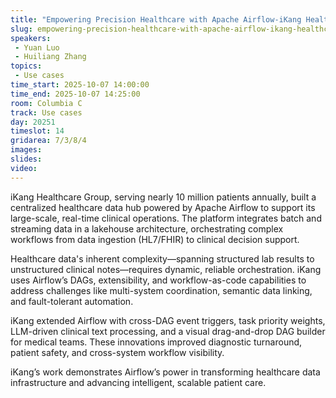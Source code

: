 ```yaml
---
title: "Empowering Precision Healthcare with Apache Airflow-iKang Healthcare Group’s DataHub Journey"
slug: empowering-precision-healthcare-with-apache-airflow-ikang-healthcare-groups-datahub-journey
speakers:
 - Yuan Luo
 - Huiliang Zhang
topics:
 - Use cases
time_start: 2025-10-07 14:00:00
time_end: 2025-10-07 14:25:00
room: Columbia C
track: Use cases
day: 20251
timeslot: 14
gridarea: 7/3/8/4
images: 
slides:
video:
---
```


iKang Healthcare Group, serving nearly 10 million patients annually, built a centralized healthcare data hub powered by Apache Airflow to support its large-scale, real-time clinical operations. The platform integrates batch and streaming data in a lakehouse architecture, orchestrating complex workflows from data ingestion (HL7/FHIR) to clinical decision support.

Healthcare data's inherent complexity—spanning structured lab results to unstructured clinical notes—requires dynamic, reliable orchestration. iKang uses Airflow’s DAGs, extensibility, and workflow-as-code capabilities to address challenges like multi-system coordination, semantic data linking, and fault-tolerant automation.

iKang extended Airflow with cross-DAG event triggers, task priority weights, LLM-driven clinical text processing, and a visual drag-and-drop DAG builder for medical teams. These innovations improved diagnostic turnaround, patient safety, and cross-system workflow visibility.

iKang’s work demonstrates Airflow’s power in transforming healthcare data infrastructure and advancing intelligent, scalable patient care.